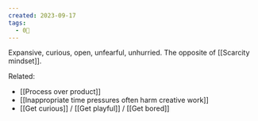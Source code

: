 ```yaml
---
created: 2023-09-17
tags:
  - 0🌲
---
```

Expansive, curious, open, unfearful, unhurried. The opposite of [[Scarcity mindset]].

Related:

- [[Process over product]]
- [[Inappropriate time pressures often harm creative work]]
- [[Get curious]] / [[Get playful]] / [[Get bored]]
